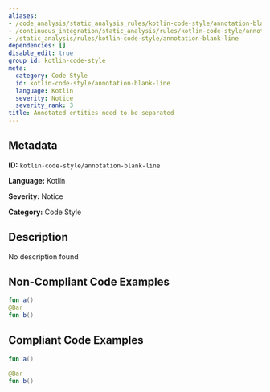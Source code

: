 ```yaml
---
aliases:
- /code_analysis/static_analysis_rules/kotlin-code-style/annotation-blank-line
- /continuous_integration/static_analysis/rules/kotlin-code-style/annotation-blank-line
- /static_analysis/rules/kotlin-code-style/annotation-blank-line
dependencies: []
disable_edit: true
group_id: kotlin-code-style
meta:
  category: Code Style
  id: kotlin-code-style/annotation-blank-line
  language: Kotlin
  severity: Notice
  severity_rank: 3
title: Annotated entities need to be separated
---
```

<!--  SOURCED FROM https://github.com/DataDog/datadog-static-analyzer-rule-docs -->


## Metadata
**ID:** `kotlin-code-style/annotation-blank-line`

**Language:** Kotlin

**Severity:** Notice

**Category:** Code Style

## Description
No description found

## Non-Compliant Code Examples
```kotlin
fun a()
@Bar
fun b()
```

## Compliant Code Examples
```kotlin
fun a()

@Bar
fun b()
```
